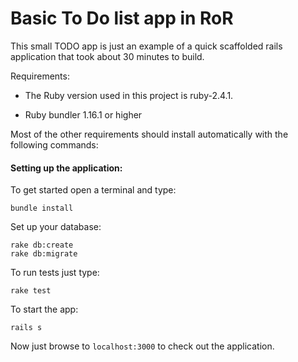 # Basic To Do list app in RoR

This small TODO app is just an example of a quick scaffolded rails application that took about 30 minutes to build.

Requirements:

- The Ruby version used in this project is ruby-2.4.1.

- Ruby bundler 1.16.1 or higher

Most of the other requirements should install automatically with the following commands:

#### Setting up the application:

To get started open a terminal and type:

```
bundle install
```

Set up your database:

```
rake db:create
rake db:migrate
````

To run tests just type:

```
rake test
```

To start the app:

```
rails s
```

Now just browse to ``` localhost:3000 ``` to check out the application.
